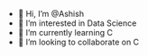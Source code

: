 - 👋 Hi, I’m @Ashish
- 👀 I’m interested in Data Science
- 🌱 I’m currently learning C
- 💞️ I’m looking to collaborate on C

<!---
Ashish-NIT-Goa/Ashish-NIT-Goa is a ✨ special ✨ repository because its `README.md` (this file) appears on your GitHub profile.
You can click the Preview link to take a look at your changes.
--->
